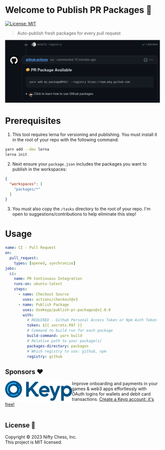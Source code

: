 <h1 align="left">Welcome to Publish PR Packages 👋</h1>
<p align="left">
  <a href="#" target="_blank">
    <img alt="License: MIT" src="https://img.shields.io/badge/License-MIT-blue.svg" />
  </a>
</p>

> Auto-publish fresh packages for every pull request

<p align="left">
<img width="600px" src="package-published-comment.png"/>
</p>

# Prerequisites

1. This tool requires lerna for versioning and publishing. You must install it in the root of your repo with the following command:

```bash
yarn add --dev lerna
lerna init
```

2. Next ensure your `package.json` includes the packages you want to publish in the workspaces: 

```json
{
  "workspaces": [
    "packages/*"
  ]
}
```

3. You must also copy the `/tasks` directory to the root of your repo. I'm open to suggestions/contributions to help eliminate this step!
# Usage


```yml
name: CI - Pull Request
on:
  pull_request:
    types: [opened, synchronize]
jobs:
  ci:
    name: PR Continuous Integration
    runs-on: ubuntu-latest
    steps:
      - name: Checkout Source
        uses: actions/checkout@v3
      - name: Publish Package
        uses: UseKeyp/publish-pr-packages@v1.0.0
        with:
          # REQUIRED - Github Personal Access Token or Npm Auth Token 
          token: ${{ secrets.PAT }}
          # Command to build run for each package
          build-command: yarn build
          # Relative path to your package(s)
          packages-directory: packages
          # Which registry to use: github, npm
          registry: github 
```

## Sponsors ❤️

[<img height="65" align="left" src="https://github.com/UseKeyp/.github/blob/main/Keyp-Logo-Color.png?raw=true" alt="keyp-logo">][sponsor-keyp] Improve onboarding and payments in your games & web3 apps effortlessly with OAuth logins for wallets and debit card transactions. [Create a Keyp account; it's free!][sponsor-keyp]<br><br>

## License 📝

Copyright © 2023 Nifty Chess, Inc.<br />
This project is MIT licensed.

[sponsor-keyp]: https://UseKeyp.com
